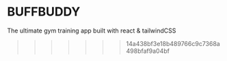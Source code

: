 # BUFFBUDDY

The ultimate gym training app built with react & tailwindCSS

> > > > > > > 14a438bf3e18b489766c9c7368a498bfaf9a04bf
